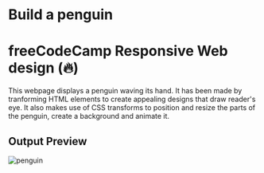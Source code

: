# Build a penguin

# freeCodeCamp Responsive Web design (🔥) 

This webpage displays a penguin waving its hand. It has been made by tranforming HTML elements to create appealing designs that draw reader's eye. It also makes use of CSS transforms to position and resize the parts of the penguin, create a background and animate it.

## Output Preview

![penguin](https://github.com/Lily3-2/Web-Design/assets/86070464/a7ef5eb0-6bc9-45f0-b36a-52d751691178)

